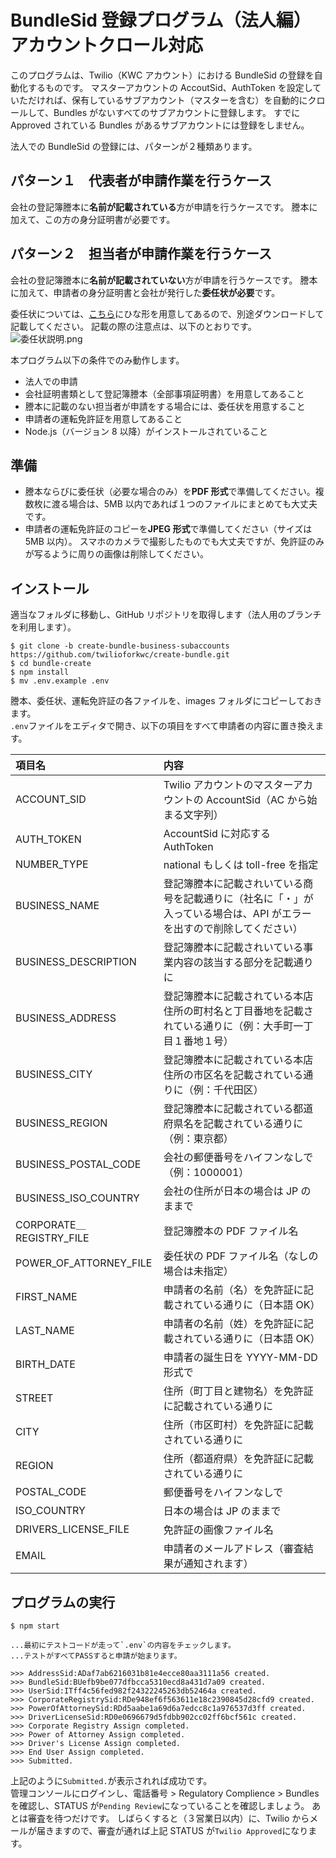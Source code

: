 # BundleSid 登録プログラム（法人編）アカウントクロール対応

このプログラムは、Twilio（KWC アカウント）における BundleSid の登録を自動化するものです。
マスターアカウントの AccoutSid、AuthToken を設定していただければ、保有しているサブアカウント（マスターを含む）を自動的にクロールして、Bundles がないすべてのサブアカウントに登録します。
すでに Approved されている Bundles があるサブアカウントには登録をしません。

法人での BundleSid の登録には、パターンが２種類あります。

## パターン１　代表者が申請作業を行うケース

会社の登記簿謄本に**名前が記載されている**方が申請を行うケースです。
謄本に加えて、この方の身分証明書が必要です。

## パターン２　担当者が申請作業を行うケース

会社の登記簿謄本に**名前が記載されていない**方が申請を行うケースです。
謄本に加えて、申請者の身分証明書と会社が発行した**委任状が必要**です。

委任状については、[こちら](https://skillful-pancake-7200.twil.io/assets/PowerOfAttorneyTemplate.docx)にひな形を用意してあるので、別途ダウンロードして記載してください。
記載の際の注意点は、以下のとおりです。
![委任状説明.png](https://qiita-image-store.s3.ap-northeast-1.amazonaws.com/0/86046/7ae544d1-6dd7-8158-47b3-a753e3549b28.png)

本プログラム以下の条件でのみ動作します。

- 法人での申請
- 会社証明書類として登記簿謄本（全部事項証明書）を用意してあること
- 謄本に記載のない担当者が申請をする場合には、委任状を用意すること
- 申請者の運転免許証を用意してあること
- Node.js（バージョン 8 以降）がインストールされていること

## 準備

- 謄本ならびに委任状（必要な場合のみ）を**PDF 形式**で準備してください。複数枚に渡る場合は、5MB 以内であれば１つのファイルにまとめても大丈夫です。
- 申請者の運転免許証のコピーを**JPEG 形式**で準備してください（サイズは 5MB 以内）。 スマホのカメラで撮影したものでも大丈夫ですが、免許証のみが写るように周りの画像は削除してください。

## インストール

適当なフォルダに移動し、GitHub リポジトリを取得します（法人用のブランチを利用します）。

```
$ git clone -b create-bundle-business-subaccounts https://github.com/twilioforkwc/create-bundle.git
$ cd bundle-create
$ npm install
$ mv .env.example .env
```

謄本、委任状、運転免許証の各ファイルを、images フォルダにコピーしておきます。  
`.env`ファイルをエディタで開き、以下の項目をすべて申請者の内容に置き換えます。

| 項目名                   | 内容                                                                                                                   |
| :----------------------- | :--------------------------------------------------------------------------------------------------------------------- |
| ACCOUNT_SID              | Twilio アカウントのマスターアカウントの AccountSid（AC から始まる文字列）                                              |
| AUTH_TOKEN               | AccountSid に対応する AuthToken                                                                                        |
| NUMBER_TYPE              | national もしくは toll-free を指定                                                                                     |
| BUSINESS_NAME            | 登記簿謄本に記載されいている商号を記載通りに（社名に「・」が入っている場合は、API がエラーを出すので削除してください） |
| BUSINESS_DESCRIPTION     | 登記簿謄本に記載されいている事業内容の該当する部分を記載通りに                                                         |
| BUSINESS_ADDRESS         | 登記簿謄本に記載されている本店住所の町村名と丁目番地を記載されている通りに（例：大手町一丁目１番地１号）               |
| BUSINESS_CITY            | 登記簿謄本に記載されている本店住所の市区名を記載されている通りに（例：千代田区）                                       |
| BUSINESS_REGION          | 登記簿謄本に記載されている都道府県名を記載されている通りに（例：東京都）                                               |
| BUSINESS_POSTAL_CODE     | 会社の郵便番号をハイフンなしで（例：1000001）                                                                          |
| BUSINESS_ISO_COUNTRY     | 会社の住所が日本の場合は JP のままで                                                                                   |
| CORPORATE＿REGISTRY_FILE | 登記簿謄本の PDF ファイル名                                                                                            |
| POWER_OF_ATTORNEY_FILE   | 委任状の PDF ファイル名（なしの場合は未指定）                                                                          |
| FIRST_NAME               | 申請者の名前（名）を免許証に記載されている通りに（日本語 OK）                                                          |
| LAST_NAME                | 申請者の名前（姓）を免許証に記載されている通りに（日本語 OK）                                                          |
| BIRTH_DATE               | 申請者の誕生日を YYYY-MM-DD 形式で                                                                                     |
| STREET                   | 住所（町丁目と建物名）を免許証に記載されている通りに                                                                   |
| CITY                     | 住所（市区町村）を免許証に記載されている通りに                                                                         |
| REGION                   | 住所（都道府県）を免許証に記載されている通りに                                                                         |
| POSTAL_CODE              | 郵便番号をハイフンなしで                                                                                               |
| ISO_COUNTRY              | 日本の場合は JP のままで                                                                                               |
| DRIVERS_LICENSE_FILE     | 免許証の画像ファイル名                                                                                                 |
| EMAIL                    | 申請者のメールアドレス（審査結果が通知されます）                                                                       |

## プログラムの実行

```
$ npm start

...最初にテストコードが走って`.env`の内容をチェックします。
...テストがすべてPASSすると申請が始まります。

>>> AddressSid:ADaf7ab6216031b81e4ecce80aa3111a56 created.
>>> BundleSid:BUefb9be077dfbcca5310ecd8a431d7a09 created.
>>> UserSid:ITff4c56fed982f24322245263db52464a created.
>>> CorporateRegistrySid:RDe948ef6f563611e18c2390845d28cfd9 created.
>>> PowerOfAttorneySid:RDd5aabe1a69d6a7edcc8c1a976537d3ff created.
>>> DriverLicenseSid:RD0e0696679d5fdbb902cc02ff6bcf561c created.
>>> Corporate Registry Assign completed.
>>> Power of Attorney Assign completed.
>>> Driver's License Assign completed.
>>> End User Assign completed.
>>> Submitted.
```

上記のように`Submitted.`が表示されれば成功です。  
管理コンソールにログインし、電話番号 > Regulatory Complience > Bundles を確認し、STATUS が`Pending Review`になっていることを確認しましょう。
あとは審査を待つだけです。
しばらくすると（３営業日以内）に、Twilio からメールが届きますので、審査が通れば上記 STATUS が`Twilio Approved`になります。

